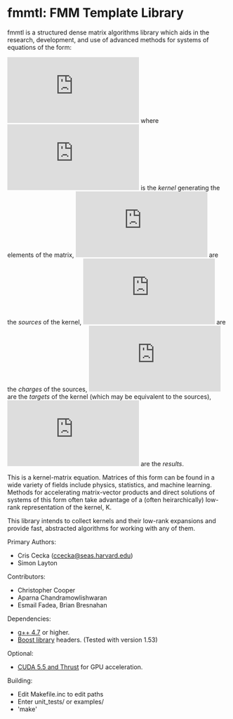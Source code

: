 fmmtl: FMM Template Library
=====

fmmtl is a structured dense matrix algorithms library which aids in the research, development, and use of advanced methods for systems of equations of the form:

![equation](http://latex.codecogs.com/gif.latex?r_i%3D%5Csum_jK%28t_i%2Cs_j%29%5C%2Cc_j)
where
![equation](http://latex.codecogs.com/gif.latex?K) is the _kernel_ generating the elements of the matrix,
![equation](http://latex.codecogs.com/gif.latex?s_j) are the _sources_ of the kernel,
![equation](http://latex.codecogs.com/gif.latex?c_j) are the _charges_ of the sources,
![equation](http://latex.codecogs.com/gif.latex?t_i) are the _targets_ of the kernel (which may be equivalent to the sources),
![equation](http://latex.codecogs.com/gif.latex?r_i) are the _results_.

This is a kernel-matrix equation. Matrices of this form can be found in a wide variety of fields include physics, statistics, and machine learning. Methods for accelerating matrix-vector products and direct solutions of systems of this form often take advantage of a (often heirarchically) low-rank representation of the kernel, K.

This library intends to collect kernels and their low-rank expansions and provide fast, abstracted algorithms for working with any of them.

Primary Authors:
* Cris Cecka (ccecka@seas.harvard.edu)
* Simon Layton

Contributors:
* Christopher Cooper
* Aparna Chandramowlishwaran
* Esmail Fadea, Brian Bresnahan


Dependencies:
* [g++ 4.7](http://gcc.gnu.org/) or higher.
* [Boost library](http://www.boost.org/) headers. (Tested with version 1.53)

Optional:
* [CUDA 5.5 and Thrust](https://developer.nvidia.com/cuda-downloads) for GPU acceleration.


Building:
* Edit Makefile.inc to edit paths
* Enter unit_tests/ or examples/
* 'make'
